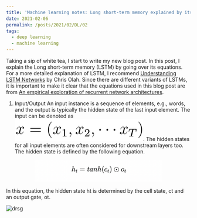 ```yaml
---
title: 'Machine learning notes: Long short-term memory explained by its equations'
date: 2021-02-06
permalink: /posts/2021/02/DL/02
tags:
  - deep learning
  - machine learning
---
```


Taking a sip of white tea, I start to write my new blog post. In this post, I explain the Long short-term memory (LSTM) by going over its equations. For a more detailed explanation of LSTM, I recommend [Understanding LSTM Networks](https://colah.github.io/posts/2015-08-Understanding-LSTMs/) by Chris Olah. Since there are different variants of LSTMs, it is important to make it clear that the equations used in this blog post are from [An empirical exploration of recurrent network architectures](http://proceedings.mlr.press/v37/jozefowicz15.pdf).

1. Input/Output
An input instance is a sequence of elements, e.g., words, and the output is typically the hidden state of the last input element. The input can be denoted as <img src="images/lstm_input.png" width="350" alt="input">. The hidden states for all input elements are often considered for downstream layers too. The hidden state is defined by the following equation.

<p align="center">
  <img src="images/lstm_ht.png" width="350" alt="ht">
</p>

In this equation, the hidden state ht is determined by the cell state, ct and an output gate, ot.


<img class="alignnone  wp-image-577" alt="drsg" src="https://z2e2.github.io/images/square_activation.png" width="100" height="100"/>
